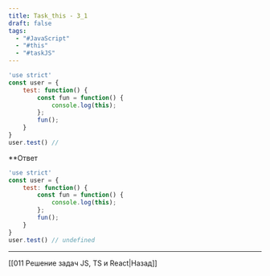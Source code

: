 ```yaml
---
title: Task_this - 3_1
draft: false
tags:
  - "#JavaScript"
  - "#this"
  - "#taskJS"
---
```

```js
'use strict'
const user = {
	test: function() {
		const fun = function() {
			console.log(this);
		};
		fun();
	}
}
user.test() // 
```

**Ответ

```js
'use strict'
const user = {
	test: function() {
		const fun = function() {
			console.log(this);
		};
		fun();
	}
}
user.test() // undefined
```

___

[[011 Решение задач JS, TS и React|Назад]]